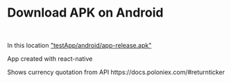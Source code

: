 <h1>Download APK on Android</h1>
</br>
<p>In this location <a href="https://github.com/2003aia/testApp/blob/master/android/app-release.apk" style={{color: blue}}>"testApp/android/app-release.apk"</a></p>
<p>App created with react-native</p>
<p>Shows currency quotation from API https://docs.poloniex.com/#returnticker</>
